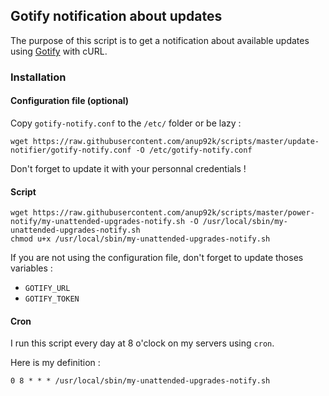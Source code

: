 ## Gotify notification about updates

The purpose of this script is to get a notification 
about available updates using 
[Gotify](https://gotify.net) with cURL.


### Installation
#### Configuration file (optional)

Copy `gotify-notify.conf` to the `/etc/` folder or be lazy :
```
wget https://raw.githubusercontent.com/anup92k/scripts/master/update-notifier/gotify-notify.conf -O /etc/gotify-notify.conf
```

Don't forget to update it with your personnal credentials !


#### Script
```
wget https://raw.githubusercontent.com/anup92k/scripts/master/power-notify/my-unattended-upgrades-notify.sh -O /usr/local/sbin/my-unattended-upgrades-notify.sh
chmod u+x /usr/local/sbin/my-unattended-upgrades-notify.sh
```

If you are not using the configuration file,
don't forget to update thoses variables :

* `GOTIFY_URL`
* `GOTIFY_TOKEN`


#### Cron

I run this script every day at 8 o'clock on my servers using `cron`.

Here is my definition :
```
0 8 * * * /usr/local/sbin/my-unattended-upgrades-notify.sh
```
